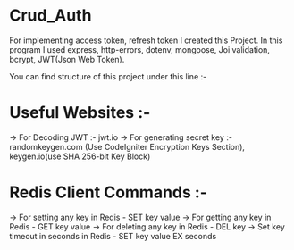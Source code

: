# Crud_Auth

For implementing access token, refresh token I created this Project.
In this program I used express, http-errors, dotenv, mongoose, Joi validation, bcrypt, JWT(Json Web Token).

You can find structure of this project under this line :-

# Useful Websites :-

-> For Decoding JWT :- jwt.io
-> For generating secret key :- randomkeygen.com (Use CodeIgniter Encryption Keys Section), keygen.io(use SHA 256-bit Key Block)

# Redis Client Commands :-

-> For setting any key in Redis - SET key value
-> For getting any key in Redis - GET key value
-> For deleting any key in Redis - DEL key
-> Set key timeout in seconds in Redis - SET key value EX seconds
